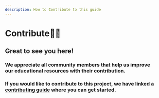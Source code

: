 ```yaml
---
description: How to Contribute to this guide
---
```


# Contribute🐱‍🚀

## Great to see you here!

### We appreciate all community members that help us improve our educational resources with their contribution.

### If you would like to contribute to this project, we have linked a [contributing guide](untitled-1/) where you can get started. 

